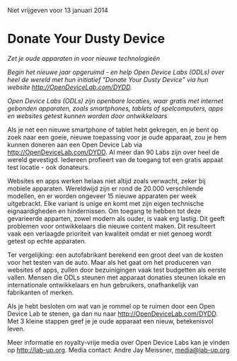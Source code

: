Niet vrijgeven voor 13 januari 2014

# Donate Your Dusty Device
*Zet je oude apparaten in voor nieuwe technologieën*

*Begin het nieuwe jaar opgeruimd - en help Open Device Labs (ODLs) over heel de wereld met hun initiatief "Donate Your Dusty Device" via hun website http://OpenDeviceLab.com/DYDD.*

*Open Device Labs (ODLs) zijn openbare locaties, waar gratis met internet gebonden apparaten, zoals smartphones, tablets of spelcomputers, apps en websites getest kunnen worden door ontwikkelaars*

Als je net een nieuwe smartphone of tablet hebt gekregen, en je bent op zoek naar een goeie, nieuwe toepassing voor je oude apparaat, zou je hem kunnen doneren aan een Open Device Lab via http://OpenDeviceLab.com/DYDD. Al meer dan 90 Labs zijn over heel de wereld gevestigd. Iedereen profieert van de toegang tot een gratis appaat test locatie - ook donateurs.

Websites en apps werken helaas niet altijd zoals verwacht, zeker bij mobiele apparaten. Wereldwijd zijn er rond de 20.000 verschilende modellen, en er worden ongeveer 15 nieuwe apparaten per week uitgebrackt. Elke variant is unige en komt met zijn eigen technische eignaardigheden en hindernissen. Om toegang te hebben tot deze gevarieerde apparten, zowel modern als ouder, is vaak erg lastig. Dit geeft problemen voor ontwikkelaars die nieuwe content maken. Dit resulteert vaak een verlaagde prioriteit van kwaliteit omdat er niet genoeg wordt getest op echte apparaten.

Ter vergelijking: een autofabrikant berekend een groot deel van de kosten voor het testen van de auto. Maar als het gaat om het produceren van websites of apps, zullen door bezuinigingen vaak test budgetten als eerste vallen. Mensen die ODLs steunen met apparaat donaties steunen lokale en internationale ontwikkelaars en hun gebruikers, onafhankelijk van fabrikanten of merken.

Als je hebt besloten om wat van je rommel op te ruimen door een Open Device Lab te stenen, ga dan nu naar http://OpenDeviceLab.com/DYDD. Met 3 kleine stappen geef je je oude apparaat een nieuw, betekenisvol leven.

Meer informatie en royalty-vrije media over Open Device Labs kan je vinden op http://lab-up.org.
Media contact: Andre Jay Meissner, media@lab-up.org
